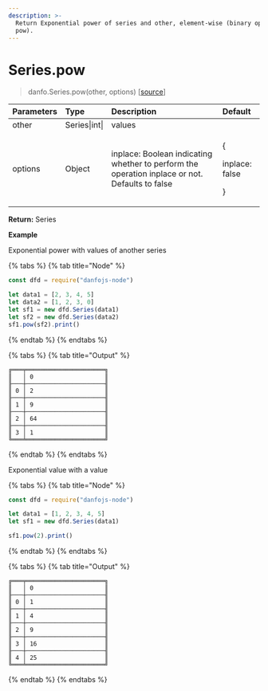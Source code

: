 ```yaml
---
description: >-
  Return Exponential power of series and other, element-wise (binary operator
  pow).
---
```


# Series.pow

> danfo.Series.pow\(other, options\)  \[[source](https://github.com/opensource9ja/danfojs/blob/master/danfojs/src/core/series.js#L216)\]

<table>
  <thead>
    <tr>
      <th style="text-align:left">Parameters</th>
      <th style="text-align:left">Type</th>
      <th style="text-align:left">Description</th>
      <th style="text-align:left">Default</th>
    </tr>
  </thead>
  <tbody>
    <tr>
      <td style="text-align:left">other</td>
      <td style="text-align:left">Series|int|</td>
      <td style="text-align:left">values</td>
      <td style="text-align:left"></td>
    </tr>
    <tr>
      <td style="text-align:left">options</td>
      <td style="text-align:left">Object</td>
      <td style="text-align:left">inplace: Boolean indicating whether to perform the operation inplace or
        not. Defaults to false</td>
      <td style="text-align:left">
        <p>{</p>
        <p>inplace: false</p>
        <p>}</p>
      </td>
    </tr>
  </tbody>
</table>

**Return:** Series

**Example**

Exponential power with values of another series

{% tabs %}
{% tab title="Node" %}
```javascript
const dfd = require("danfojs-node")

let data1 = [2, 3, 4, 5]
let data2 = [1, 2, 3, 0]
let sf1 = new dfd.Series(data1)
let sf2 = new dfd.Series(data2)
sf1.pow(sf2).print()
```
{% endtab %}
{% endtabs %}

{% tabs %}
{% tab title="Output" %}
```text
╔═══╤══════════════════════╗
║   │ 0                    ║
╟───┼──────────────────────╢
║ 0 │ 2                    ║
╟───┼──────────────────────╢
║ 1 │ 9                    ║
╟───┼──────────────────────╢
║ 2 │ 64                   ║
╟───┼──────────────────────╢
║ 3 │ 1                    ║
╚═══╧══════════════════════╝
```
{% endtab %}
{% endtabs %}

Exponential value with a value

{% tabs %}
{% tab title="Node" %}
```javascript
const dfd = require("danfojs-node")

let data1 = [1, 2, 3, 4, 5]
let sf1 = new dfd.Series(data1)

sf1.pow(2).print()
```
{% endtab %}
{% endtabs %}

{% tabs %}
{% tab title="Output" %}
```text
╔═══╤══════════════════════╗
║   │ 0                    ║
╟───┼──────────────────────╢
║ 0 │ 1                    ║
╟───┼──────────────────────╢
║ 1 │ 4                    ║
╟───┼──────────────────────╢
║ 2 │ 9                    ║
╟───┼──────────────────────╢
║ 3 │ 16                   ║
╟───┼──────────────────────╢
║ 4 │ 25                   ║
╚═══╧══════════════════════╝
```
{% endtab %}
{% endtabs %}

